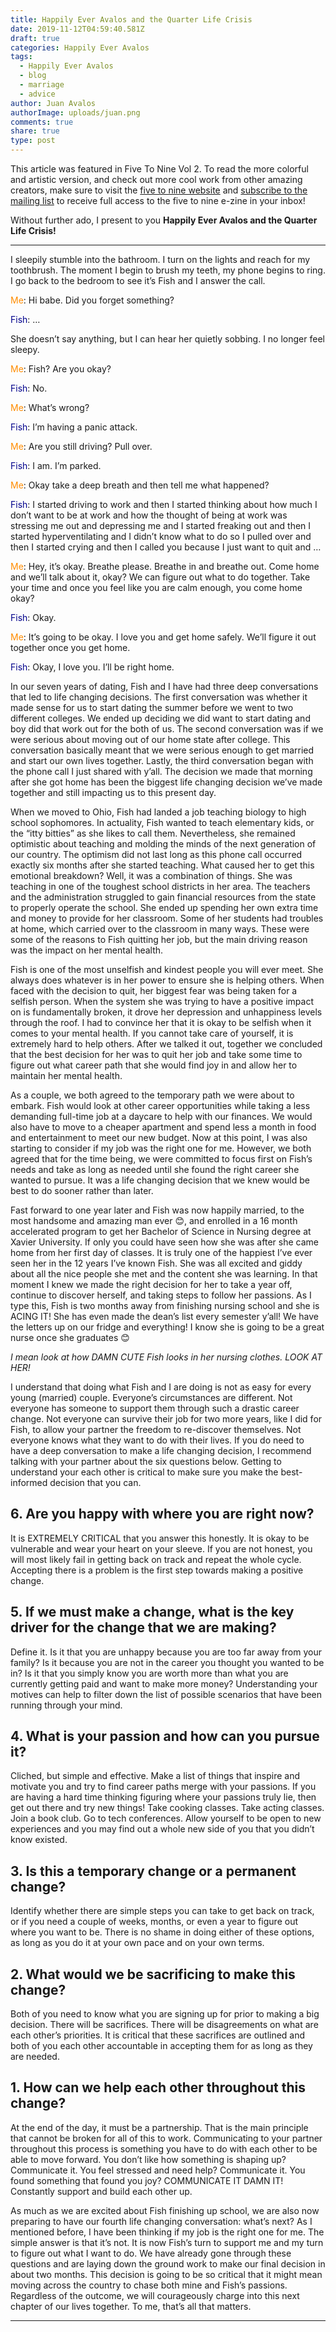 ```yaml
---
title: Happily Ever Avalos and the Quarter Life Crisis
date: 2019-11-12T04:59:40.581Z
draft: true
categories: Happily Ever Avalos
tags:
  - Happily Ever Avalos
  - blog
  - marriage
  - advice
author: Juan Avalos
authorImage: uploads/juan.png
comments: true
share: true
type: post
---
```

This article was featured in Five To Nine Vol 2. To read the more colorful and artistic version, and check out more cool work from other amazing creators, make sure to visit the [five to nine website](https://fivetoninemag.com/) and [subscribe to the mailing list](https://fivetoninemag.us19.list-manage.com/subscribe?u=4022678040daebd86db5f0506&id=8ac3133fe6) to receive full access to the five to nine e-zine in your inbox!

Without further ado, I present to you **Happily Ever Avalos and the Quarter Life Crisis!**

****

I sleepily stumble into the bathroom. I turn on the lights and reach for my toothbrush. The moment I begin to brush my teeth, my phone begins to ring. I go back to the bedroom to see it’s Fish and I answer the call.

<span style="color:darkorange">Me</span>: Hi babe. Did you forget something?

<span style="color:darkblue">Fish</span>: …

She doesn’t say anything, but I can hear her quietly sobbing. I no longer feel sleepy.

<span style="color:darkorange">Me</span>: Fish? Are you okay?

<span style="color:darkblue">Fish</span>: No.

<span style="color:darkorange">Me</span>: What’s wrong?

<span style="color:darkblue">Fish</span>: I’m having a panic attack.

<span style="color:darkorange">Me</span>: Are you still driving? Pull over.

<span style="color:darkblue">Fish</span>: I am. I’m parked.

<span style="color:darkorange">Me</span>: Okay take a deep breath and then tell me what happened?

<span style="color:darkblue">Fish</span>: I started driving to work and then I started thinking about how much I don’t want to be at work and how the thought of being at work was stressing me out and depressing me and I started freaking out and then I started hyperventilating and I didn’t know what to do so I pulled over and then I started crying and then I called you because I just want to quit and …

<span style="color:darkorange">Me</span>: Hey, it’s okay. Breathe please. Breathe in and breathe out. Come home and we’ll talk about it, okay? We can figure out what to do together. Take your time and once you feel like you are calm enough, you come home okay?

<span style="color:darkblue">Fish</span>: Okay.

<span style="color:darkorange">Me</span>: It’s going to be okay. I love you and get home safely. We’ll figure it out together once you get home.

<span style="color:darkblue">Fish</span>: Okay, I love you. I’ll be right home.



In our seven years of dating, Fish and I have had three deep conversations that led to life changing decisions. The first conversation was whether it made sense for us to start dating the summer before we went to two different colleges. We ended up deciding we did want to start dating and boy did that work out for the both of us. The second conversation was if we were serious about moving out of our home state after college. This conversation basically meant that we were serious enough to get married and start our own lives together. Lastly, the third conversation began with the phone call I just shared with y’all. The decision we made that morning after she got home has been the biggest life changing decision we’ve made together and still impacting us to this present day.



When we moved to Ohio, Fish had landed a job teaching biology to high school sophomores. In actuality, Fish wanted to teach elementary kids, or the “itty bitties” as she likes to call them. Nevertheless, she remained optimistic about teaching and molding the minds of the next generation of our country. The optimism did not last long as this phone call occurred exactly six months after she started teaching. What caused her to get this emotional breakdown? Well, it was a combination of things. She was teaching in one of the toughest school districts in her area. The teachers and the administration struggled to gain financial resources from the state to properly operate the school. She ended up spending her own extra time and money to provide for her classroom. Some of her students had troubles at home, which carried over to the classroom in many ways. These were some of the reasons to Fish quitting her job, but the main driving reason was the impact on her mental health.



Fish is one of the most unselfish and kindest people you will ever meet. She always does whatever is in her power to ensure she is helping others. When faced with the decision to quit, her biggest fear was being taken for a selfish person. When the system she was trying to have a positive impact on is fundamentally broken, it drove her depression and unhappiness levels through the roof. I had to convince her that it is okay to be selfish when it comes to your mental health. If you cannot take care of yourself, it is extremely hard to help others. After we talked it out, together we concluded that the best decision for her was to quit her job and take some time to figure out what career path that she would find joy in and allow her to maintain her mental health.



As a couple, we both agreed to the temporary path we were about to embark. Fish would look at other career opportunities while taking a less demanding full-time job at a daycare to help with our finances. We would also have to move to a cheaper apartment and spend less a month in food and entertainment to meet our new budget. Now at this point, I was also starting to consider if my job was the right one for me. However, we both agreed that for the time being, we were committed to focus first on Fish’s needs and take as long as needed until she found the right career she wanted to pursue. It was a life changing decision that we knew would be best to do sooner rather than later.



Fast forward to one year later and Fish was now happily married, to the most handsome and amazing man ever 😊, and enrolled in a 16 month accelerated program to get her Bachelor of Science in Nursing degree at Xavier University. If only you could have seen how she was after she came home from her first day of classes. It is truly one of the happiest I’ve ever seen her in the 12 years I’ve known Fish. She was all excited and giddy about all the nice people she met and the content she was learning. In that moment I knew we made the right decision for her to take a year off, continue to discover herself, and taking steps to follow her passions. As I type this, Fish is two months away from finishing nursing school and she is ACING IT! She has even made the dean’s list every semester y’all! We have the letters up on our fridge and everything! I know she is going to be a great nurse once she graduates 😊



_I mean look at how DAMN CUTE Fish looks in her nursing clothes. LOOK AT HER!_



I understand that doing what Fish and I are doing is not as easy for every young (married) couple. Everyone’s circumstances are different. Not everyone has someone to support them through such a drastic career change. Not everyone can survive their job for two more years, like I did for Fish, to allow your partner the freedom to re-discover themselves. Not everyone knows what they want to do with their lives. If you do need to have a deep conversation to make a life changing decision, I recommend talking with your partner about the six questions below. Getting to understand your each other is critical to make sure you make the best-informed decision that you can.



## 6.  Are you happy with where you are right now?

It is EXTREMELY CRITICAL that you answer this honestly. It is okay to be vulnerable and wear your heart on your sleeve. If you are not honest, you will most likely fail in getting back on track and repeat the whole cycle. Accepting there is a problem is the first step towards making a positive change.



## 5. If we must make a change, what is the key driver for the change that we are making? 

Define it. Is it that you are unhappy because you are too far away from your family? Is it because you are not in the career you thought you wanted to be in? Is it that you simply know you are worth more than what you are currently getting paid and want to make more money? Understanding your motives can help to filter down the list of possible scenarios that have been running through your mind.



## 4. What is your passion and how can you pursue it? 

Cliched, but simple and effective. Make a list of things that inspire and motivate you and try to find career paths merge with your passions. If you are having a hard time thinking figuring where your passions truly lie, then get out there and try new things! Take cooking classes. Take acting classes. Join a book club. Go to tech conferences. Allow yourself to be open to new experiences and you may find out a whole new side of you that you didn’t know existed.



## 3. Is this a temporary change or a permanent change? 

Identify whether there are simple steps you can take to get back on track, or if you need a couple of weeks, months, or even a year to figure out where you want to be. There is no shame in doing either of these options, as long as you do it at your own pace and on your own terms.



## 2. What would we be sacrificing to make this change? 

Both of you need to know what you are signing up for prior to making a big decision. There will be sacrifices. There will be disagreements on what are each other’s priorities. It is critical that these sacrifices are outlined and both of you each other accountable in accepting them for as long as they are needed. 



## 1. How can we help each other throughout this change? 

At the end of the day, it must be a partnership. That is the main principle that cannot be broken for all of this to work. Communicating to your partner throughout this process is something you have to do with each other to be able to move forward. You don’t like how something is shaping up? Communicate it. You feel stressed and need help? Communicate it. You found something that found you joy? COMMUNICATE IT DAMN IT! Constantly support and build each other up.



As much as we are excited about Fish finishing up school, we are also now preparing to have our fourth life changing conversation: what’s next? As I mentioned before, I have been thinking if my job is the right one for me. The simple answer is that it’s not. It is now Fish’s turn to support me and my turn to figure out what I want to do. We have already gone through these questions and are laying down the ground work to make our final decision in about two months. This decision is going to be so critical that it might mean moving across the country to chase both mine and Fish’s passions. Regardless of the outcome, we will courageously charge into this next chapter of our lives together. To me, that’s all that matters.

****
